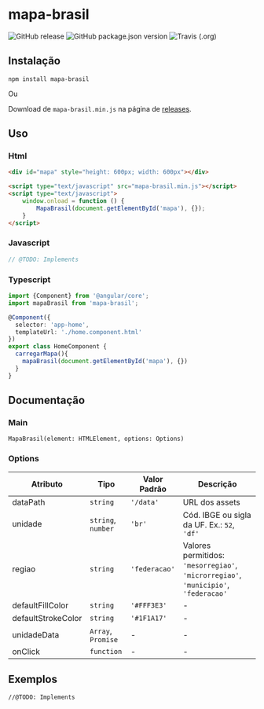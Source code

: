 # mapa-brasil
![GitHub release](https://img.shields.io/github/release/clagomess/mapa-brasil)
![GitHub package.json version](https://img.shields.io/github/package-json/v/clagomess/mapa-brasil)
![Travis (.org)](https://img.shields.io/travis/clagomess/mapa-brasil)

## Instalação
```
npm install mapa-brasil
```

Ou

Download de `mapa-brasil.min.js` na página de [releases](https://github.com/clagomess/mapa-brasil/releases/latest).

## Uso
### Html
```html
<div id="mapa" style="height: 600px; width: 600px"></div>

<script type="text/javascript" src="mapa-brasil.min.js"></script>
<script type="text/javascript">
    window.onload = function () {
        MapaBrasil(document.getElementById('mapa'), {});
    }
</script>
```

### Javascript
```javascript
// @TODO: Implements
```

### Typescript
```typescript
import {Component} from '@angular/core';
import mapaBrasil from 'mapa-brasil';

@Component({
  selector: 'app-home',
  templateUrl: './home.component.html'
})
export class HomeComponent {
  carregarMapa(){
    mapaBrasil(document.getElementById('mapa'), {})
  }
}
```


## Documentação
### Main
`MapaBrasil(element: HTMLElement, options: Options)`

### Options
Atributo | Tipo | Valor Padrão | Descrição
-------- | ---- | ------------ | ---------------
dataPath | `string` | `'/data'` | URL dos assets
unidade | `string`, `number` | `'br'` | Cód. IBGE ou sigla da UF. Ex.: `52`, `'df'`
regiao | `string` | `'federacao'` | Valores permitidos:  `'mesorregiao'`, `'microrregiao'`, `'municipio'`, `'federacao'`
defaultFillColor | `string` | `'#FFF3E3'` | -
defaultStrokeColor | `string` | `'#1F1A17'` | -
unidadeData | `Array`, `Promise` | - | -
onClick | `function` | - | -

## Exemplos

```
//@TODO: Implements
```
